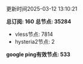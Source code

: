 更新时间2025-03-12 13:10:21

**总订阅: 160**
**总节点: 35284**
- vless节点: 7814
- hysteria2节点: 2

**google ping有效节点: 533**
